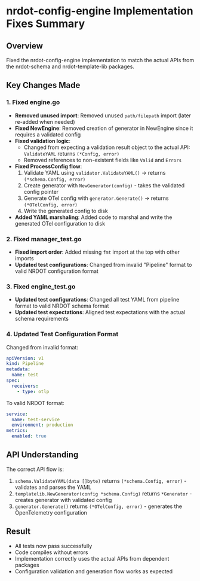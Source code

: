# nrdot-config-engine Implementation Fixes Summary

## Overview
Fixed the nrdot-config-engine implementation to match the actual APIs from the nrdot-schema and nrdot-template-lib packages.

## Key Changes Made

### 1. Fixed engine.go
- **Removed unused import**: Removed unused `path/filepath` import (later re-added when needed)
- **Fixed NewEngine**: Removed creation of generator in NewEngine since it requires a validated config
- **Fixed validation logic**: 
  - Changed from expecting a validation result object to the actual API: `ValidateYAML` returns `(*Config, error)`
  - Removed references to non-existent fields like `Valid` and `Errors`
- **Fixed ProcessConfig flow**:
  1. Validate YAML using `validator.ValidateYAML()` -> returns `(*schema.Config, error)`
  2. Create generator with `NewGenerator(config)` - takes the validated config pointer
  3. Generate OTel config with `generator.Generate()` -> returns `(*OTelConfig, error)`
  4. Write the generated config to disk
- **Added YAML marshaling**: Added code to marshal and write the generated OTel configuration to disk

### 2. Fixed manager_test.go
- **Fixed import order**: Added missing `fmt` import at the top with other imports
- **Updated test configurations**: Changed from invalid "Pipeline" format to valid NRDOT configuration format

### 3. Fixed engine_test.go
- **Updated test configurations**: Changed all test YAML from pipeline format to valid NRDOT schema format
- **Updated test expectations**: Aligned test expectations with the actual schema requirements

### 4. Updated Test Configuration Format
Changed from invalid format:
```yaml
apiVersion: v1
kind: Pipeline
metadata:
  name: test
spec:
  receivers:
    - type: otlp
```

To valid NRDOT format:
```yaml
service:
  name: test-service
  environment: production
metrics:
  enabled: true
```

## API Understanding
The correct API flow is:
1. `schema.ValidateYAML(data []byte)` returns `(*schema.Config, error)` - validates and parses the YAML
2. `templatelib.NewGenerator(config *schema.Config)` returns `*Generator` - creates generator with validated config
3. `generator.Generate()` returns `(*OTelConfig, error)` - generates the OpenTelemetry configuration

## Result
- All tests now pass successfully
- Code compiles without errors
- Implementation correctly uses the actual APIs from dependent packages
- Configuration validation and generation flow works as expected